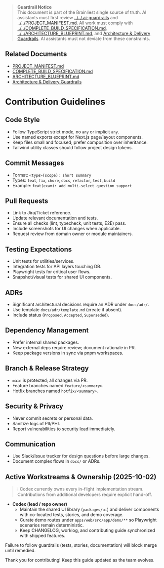 > **Guardrail Notice**  
> This document is part of the Brainliest single source of truth. AI assistants must first review [../../.ai-guardrails](../../.ai-guardrails) and [../../PROJECT_MANIFEST.md](../../PROJECT_MANIFEST.md). All work must comply with [../../COMPLETE_BUILD_SPECIFICATION.md](../../COMPLETE_BUILD_SPECIFICATION.md), [../../ARCHITECTURE_BLUEPRINT.md](../../ARCHITECTURE_BLUEPRINT.md), and [Architecture & Delivery Guardrails](../architecture/guardrails.md). AI assistants must not deviate from these constraints.

## Related Documents
- [PROJECT_MANIFEST.md](../../PROJECT_MANIFEST.md)
- [COMPLETE_BUILD_SPECIFICATION.md](../../COMPLETE_BUILD_SPECIFICATION.md)
- [ARCHITECTURE_BLUEPRINT.md](../../ARCHITECTURE_BLUEPRINT.md)
- [Architecture & Delivery Guardrails](../architecture/guardrails.md)

# Contribution Guidelines

## Code Style

- Follow TypeScript strict mode, no `any` or implicit `any`.
- Use named exports except for Next.js page/layout components.
- Keep files small and focused; prefer composition over inheritance.
- Tailwind utility classes should follow project design tokens.

## Commit Messages

- Format: `<type>(scope): short summary`
- Types: `feat`, `fix`, `chore`, `docs`, `refactor`, `test`, `build`
- Example: `feat(exam): add multi-select question support`

## Pull Requests

- Link to Jira/Ticket reference.
- Update relevant documentation and tests.
- Ensure all checks (lint, typecheck, unit tests, E2E) pass.
- Include screenshots for UI changes when applicable.
- Request review from domain owner or module maintainers.

## Testing Expectations

- Unit tests for utilities/services.
- Integration tests for API layers touching DB.
- Playwright tests for critical user flows.
- Snapshot/visual tests for shared UI components.

## ADRs

- Significant architectural decisions require an ADR under `docs/adr/`.
- Use template `docs/adr/template.md` (create if absent).
- Include status (`Proposed`, `Accepted`, `Superseded`).

## Dependency Management

- Prefer internal shared packages.
- New external deps require review; document rationale in PR.
- Keep package versions in sync via pnpm workspaces.

## Branch & Release Strategy

- `main` is protected; all changes via PR.
- Feature branches named `feature/<summary>`.
- Hotfix branches named `hotfix/<summary>`.

## Security & Privacy

- Never commit secrets or personal data.
- Sanitize logs of PII/PHI.
- Report vulnerabilities to security lead immediately.

## Communication

- Use Slack/Issue tracker for design questions before large changes.
- Document complex flows in `docs/` or ADRs.

## Active Workstreams & Ownership (2025-10-02)

> ℹ️ Codex currently owns every in-flight implementation stream. Contributions from additional developers require explicit hand-off.

- **Codex (lead / repo owner)**
  - Maintain the shared UI library (`packages/ui`) and deliver components with co-located tests, stories, and demo coverage.
  - Curate demo routes under `apps/web/src/app/demo/**` so Playwright scenarios remain deterministic.
  - Keep CHANGELOG, worklog, and contributing guide synchronized with shipped features.

Failure to follow guardrails (tests, stories, documentation) will block merge until remedied.

Thank you for contributing! Keep this guide updated as the team evolves.
